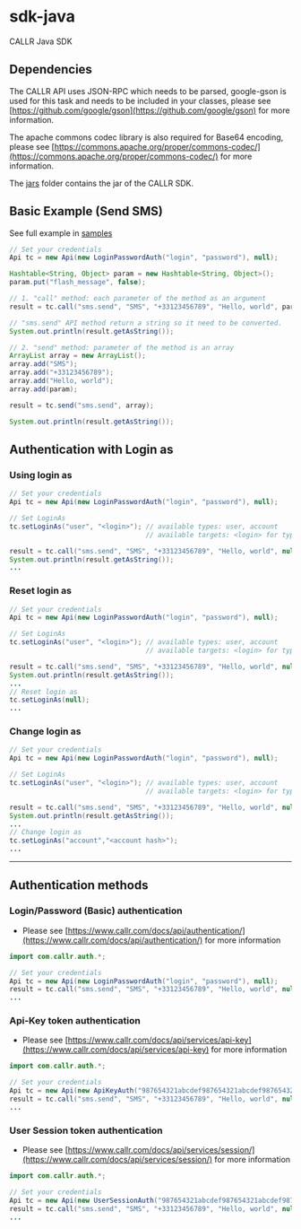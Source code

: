 sdk-java
========

CALLR Java SDK

## Dependencies
The CALLR API uses JSON-RPC which needs to be parsed, google-gson is used for this task and
needs to be included in your classes, please see [https://github.com/google/gson](https://github.com/google/gson)
for more information.

The apache commons codec library is also required for Base64 encoding, please see
[https://commons.apache.org/proper/commons-codec/](https://commons.apache.org/proper/commons-codec/)
for more information.

The [jars](jars/) folder contains the jar of the CALLR SDK.

## Basic Example (Send SMS)
See full example in [samples](samples/)

```java
// Set your credentials
Api tc = new Api(new LoginPasswordAuth("login", "password"), null);

Hashtable<String, Object> param = new Hashtable<String, Object>();
param.put("flash_message", false);

// 1. "call" method: each parameter of the method as an argument
result = tc.call("sms.send", "SMS", "+33123456789", "Hello, world", param);

// "sms.send" API method return a string so it need to be converted.
System.out.println(result.getAsString());

// 2. "send" method: parameter of the method is an array
ArrayList array = new ArrayList();
array.add("SMS");
array.add("+33123456789");
array.add("Hello, world");
array.add(param);

result = tc.send("sms.send", array);

System.out.println(result.getAsString());
```

## Authentication with Login as
### Using login as
```java
// Set your credentials
Api tc = new Api(new LoginPasswordAuth("login", "password"), null);

// Set LoginAs
tc.setLoginAs("user", "<login>"); // available types: user, account
                                  // available targets: <login> for type user, <hash> for type account

result = tc.call("sms.send", "SMS", "+33123456789", "Hello, world", null);
System.out.println(result.getAsString());
...
```

### Reset login as
```java
// Set your credentials
Api tc = new Api(new LoginPasswordAuth("login", "password"), null);

// Set LoginAs
tc.setLoginAs("user", "<login>"); // available types: user, account
                                  // available targets: <login> for type user, <hash> for type account

result = tc.call("sms.send", "SMS", "+33123456789", "Hello, world", null);
System.out.println(result.getAsString());
...
// Reset login as
tc.setLoginAs(null);
...
```

### Change login as
```java
// Set your credentials
Api tc = new Api(new LoginPasswordAuth("login", "password"), null);

// Set LoginAs
tc.setLoginAs("user", "<login>"); // available types: user, account
                                  // available targets: <login> for type user, <hash> for type account

result = tc.call("sms.send", "SMS", "+33123456789", "Hello, world", null);
System.out.println(result.getAsString());
...
// Change login as
tc.setLoginAs("account","<account hash>");
...
```
---
## Authentication methods
### Login/Password (Basic) authentication
* Please see [https://www.callr.com/docs/api/authentication/](https://www.callr.com/docs/api/authentication/) for more information

```java
import com.callr.auth.*;

// Set your credentials
Api tc = new Api(new LoginPasswordAuth("login", "password"), null);
result = tc.call("sms.send", "SMS", "+33123456789", "Hello, world", null);
...
```

### Api-Key token authentication
* Please see [https://www.callr.com/docs/api/services/api-key](https://www.callr.com/docs/api/services/api-key) for more information

```java
import com.callr.auth.*;

// Set your credentials
Api tc = new Api(new ApiKeyAuth("987654321abcdef987654321abcdef987654321abcdef987654321abcdef987654321abcdef987654321abcdef987654321a"), null);
result = tc.call("sms.send", "SMS", "+33123456789", "Hello, world", null);
...
```

### User Session token authentication
* Please see [https://www.callr.com/docs/api/services/session/](https://www.callr.com/docs/api/services/session/) for more information

```java
import com.callr.auth.*;

// Set your credentials
Api tc = new Api(new UserSessionAuth("987654321abcdef987654321abcdef987654321a"), null);
result = tc.call("sms.send", "SMS", "+33123456789", "Hello, world", null);
...
```
